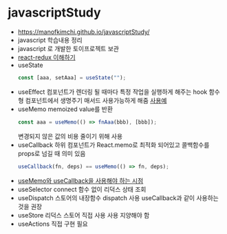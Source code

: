 # javascriptStudy

- https://manofkimchi.github.io/javascriptStudy/
- javascript 학습내용 정리
- javascript 로 개발한 토이프로젝트 보관
- [react-redux 이해하기](https://medium.com/@ca3rot/%EC%95%84%EB%A7%88-%EC%9D%B4%EA%B2%8C-%EC%A0%9C%EC%9D%BC-%EC%9D%B4%ED%95%B4%ED%95%98%EA%B8%B0-%EC%89%AC%EC%9A%B8%EA%B1%B8%EC%9A%94-react-redux-%ED%94%8C%EB%A1%9C%EC%9A%B0%EC%9D%98-%EC%9D%B4%ED%95%B4-1585e911a0a6)
- useState
  ```javascript
  const [aaa, setAaa] = useState("");
  ```
- useEffect
  컴포넌트가 렌더링 될 때마다 특정 작업을 실행하게 해주는 hook
  함수형 컴포넌트에서 생명주기 매서드 사용가능하게 해줌
  [사용예](https://xiubindev.tistory.com/100)
- useMemo
  memoized value를 반환
  ```javascript
  const aaa = useMemo(() => fnAaa(bbb), [bbb]);
  ```
  변경되지 않은 값의 비용 줄이기 위해 사용
- useCallback
  하위 컴포넌트가 React.memo로 최적화 되어있고 콜백함수를 props로 넘길 때 의미 있음
  ```javascript
  useCallback(fn, deps) == useMemo(() => fn, deps);
  ```
- [useMemo와 useCallback을 사용해야 하는 시점](https://atercatus.github.io/react/2020-01-07-useMemo-useCallback)
- useSelector
  connect 함수 없이 리덕스 상태 조회
- useDispatch
  스토어의 내장함수 dispatch 사용
  useCallback과 같이 사용하는 것을 권장
- useStore
  리덕스 스토어 직접 사용
  사용 지양해야 함
- useActions
  직접 구현 필요
